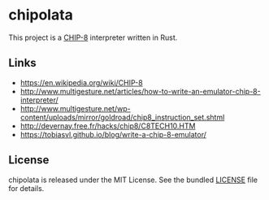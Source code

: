 # chipolata

This project is a [CHIP-8](https://en.wikipedia.org/wiki/CHIP-8) interpreter
written in Rust.

## Links

- https://en.wikipedia.org/wiki/CHIP-8
- http://www.multigesture.net/articles/how-to-write-an-emulator-chip-8-interpreter/
- http://www.multigesture.net/wp-content/uploads/mirror/goldroad/chip8_instruction_set.shtml
- http://devernay.free.fr/hacks/chip8/C8TECH10.HTM
- https://tobiasvl.github.io/blog/write-a-chip-8-emulator/

## License

chipolata is released under the MIT License. See the bundled
[LICENSE](./LICENSE.md) file for details.
